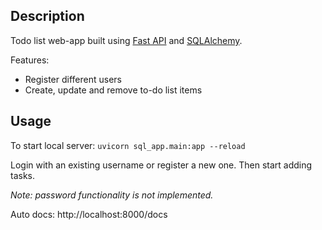 ## Description

Todo list web-app built using [Fast API](https://fastapi.tiangolo.com/) and [SQLAlchemy](https://www.sqlalchemy.org/).

Features:
- Register different users
- Create, update and remove to-do list items

## Usage

To start local server: `uvicorn sql_app.main:app --reload`

Login with an existing username or register a new one. Then start adding tasks.

*Note: password functionality is not implemented.*

Auto docs: http://localhost:8000/docs
